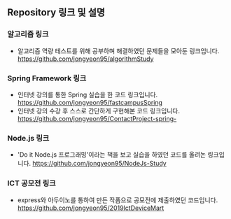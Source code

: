 ## Repository 링크 및 설명

### 알고리즘 링크
- 알고리즘 역량 테스트를 위해 공부하며 해결하였던 문제들을 모아둔 링크입니다.
<https://github.com/jongyeon95/algorithmStudy>

### Spring Framework 링크
- 인터넷 강의를 통한 Spring 실습을 한 코드 링크입니다.   
<https://github.com/jongyeon95/fastcampusSpring>
- 인터넷 강의 수강 후 스스로 간단하게 구현해본 코드 링크입니다.   
<https://github.com/jongyeon95/ContactProject-spring->

### Node.js 링크
- 'Do it Node.js 프로그래밍'이라는 책을 보고 실습을 하였던 코드를 올려논 링크입니다.
<https://github.com/jongyeon95/NodeJs-Study>

### ICT 공모전 링크
- express와 아두이노를 통하여 만든 작품으로 공모전에 제출하였던 코드입니다.
<https://github.com/jongyeon95/2019IctDeviceMart>

